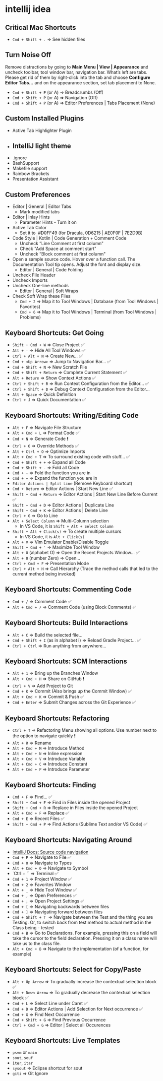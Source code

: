 # intellij idea

## Critical Mac Shortcuts

- `Cmd + Shift + .` => See hidden files

## Turn Noise Off

Remove distractions by going to **Main Menu | View | Appearance** and uncheck toolbar, tool window bar, navigation bar. What’s left are tabs. Please get rid of them by right-click into the tab and choose **Configure Editor Tabs…** and on the appearance section, set tab placement to None.

- `Cmd + Shift + P` (or A) => Breadcrumbs (Off)
- `Cmd + Shift + P` (or A) => Navigation (Off)
- `Cmd + Shift + P` (or A) => Editor Preferences | Tabs Placement (None)

## Custom Installed Plugins

- Active Tab Highlighter Plugin
- ## IntelliJ light theme
- .ignore
- BashSupport
- Makefile support
- Rainbow Brackets
- Presentation Assistant

## Custom Preferences

- Editor | General | Editor Tabs
  - Mark modified tabs
- Editor | Inlay Hints
  - Parameter Hints - Turn it on
- Active Tab Color
  - Set it to  #D0FF49 (for Dracula, 0D6215 | AE0F0F | 7E2D9B)
- Code Style | Kotlin | Code Generation + Comment Code
  - Uncheck “Line Comment at first column"
  - Check "Add Space at comment start"
  - Uncheck “Block comment at first column"
- Open a sample source code. Hover over a function call. The Documentation Tool tip opens. Adjust the font and display size.
  - Editor | General | Code Folding
- Uncheck File Header
- Uncheck Imports
- Uncheck One-line methods
  - Editor | General | Soft Wraps
- Check Soft Wrap these Files
  - `Cmd + 2` => Map it to Tool Windows | Database (from Tool Windows | Favorites)
  - `Cmd + 6` => Map it to Tool Windows | Terminal (from Tool Windows | Problems)

## Keyboard Shortcuts: Get Going

- `Shift + Cmd + W` => Close Project ✅
- `Alt + -` => Hide All Tool Windows ✅
- `Ctrl + Alt + N` => Create New… ✅
- `Cmd + <Up Arrow>` => Jump to Navigation Bar... ✅
- `Cmd + Shift + N` => New Scratch File
- `Cmd + Shift + Return` => Complete Current Statement ✅
- `Alt + Return` => Show Context Actions ✅
- `Ctrl + Shift + R` => Run Context Configuration from the Editor… ✅
- `Ctrl + Shift + D` => Debug Context Configuration from the Editor…
- `Alt + Space` => Quick Definition
- `Ctrl + J` => Quick Documentation ✅

## Keyboard Shortcuts: Writing/Editing Code

- `Alt + F` => Navigate File Structure
- `Alt + Cmd + L` => Format Code ✅
- `Cmd + N` => Generate Code ❗
- `Ctrl + O` => Override Methods ✅
- `Alt + Ctrl + O` => Optimize Imports
- `Alt + Cmd + T` => To surround existing code with stuff… ✅
- `Cmd + Shift + +` => Expand all Code
- `Cmd + Shift + -` => Fold all Code
- `Cmd + -` => Fold the function you are in
- `Cmd + +` => Expand the function you are in
- `Editor Actions | Split Line` (Remove Keyboard shortcut)
- `Cmd + Return` => Editor Actions | Start New Line ✅
- `Shift + Cmd + Return` => Editor Actions | Start New Line Before Current ✅
- `Shift + Cmd + D` => Editor Actions | Duplicate Line
- `Shift + Cmd + K` => Editor Actions | Delete Line
- `Ctrl + G` => Go to Line
- `Alt + Select Column` => Multi-Column selection
  - In VS Code, it is `Shift + Alt + Select Column`
- `Shift + Alt + Click(s)` => To create multiple cursors
  - In VS Code, it is `Alt + Click(s)`
- `Alt + V` => Vim Emulator Enable/Disable Toggle
- `Shift + Cmd + '` => Maximize Tool Window
- `Alt + O` (alphabet O) => Open the Recent Projects Window... ✅
- `Alt + 0` (number Zero) => Open...
- `Ctrl + Cmd + F` => Presentation Mode
- `Ctrl + Alt + H` => Call Hierarchy (Trace the method calls that led to the current method being invoked)

## Keyboard Shortcuts: Commenting Code

- `Cmd + /` => Comment Code ✅
- `Alt + Cmd + /` => Comment Code (using Block Comments) ✅

## Keyboard Shortcuts: Build Interactions

- `Alt + C` => Build the selected file...
- `Cmd + Shift + I` (as in alphabet i) => Reload Gradle Project... ✅
- `Ctrl + Ctrl` => Run anything from anywhere...

## Keyboard Shortcuts: SCM Interactions

- `Alt + 1` => Bring up the Branches Window
- `Alt + Cmd + H` => Share on GitHub ❗
- `Ctrl + V` => Add Project to Git
- `Cmd + K` => Commit (Also brings up the Commit Window) ✅
- `Alt + Cmd + K` => Commit & Push ✅
- `Cmd + Enter` => Submit Changes across the Git Experience ✅

## Keyboard Shortcuts: Refactoring

- `Ctrl + T` => Refactoring Menu showing all options. Use number next to the option to navigate quickly ❗
- `Alt + R` => Rename
- `Alt + Cmd + M` => Introduce Method
- `Alt + Cmd + N` => Inline expression
- `Alt + Cmd + V` => Introduce Variable
- `Alt + Cmd + C` => Introduce Constant
- `Alt + Cmd + P` => Introduce Parameter

## Keyboard Shortcuts: Finding

- `Cmd + F` => Find… ✅
- `Shift + Cmd + F` => Find in Files inside the opened Project
- `Shift + Cmd + R` => Replace in Files inside the opened Project
- `Alt + Cmd + F` => Replace ✅
- `Cmd + E` => Recent Files ✅
- `Shift + Cmd + P` => Find Actions (Sublime Text and/or VS Code) ✅

## Keyboard Shortcuts: Navigating Around

- [IntelliJ Docs: Source code navigation](https://www.jetbrains.com/help/idea/navigating-through-the-source-code.html)
- `Cmd + P` => Navigate to File ✅
- `Cmd + O` => Navigate to Types
- `Alt + Cmd + O` => Navigate to Symbol
- `Ctrl + `` => Terminal ✅
- `Cmd + 1` => Project Window ✅
- `Cmd + 2` => Favorites Window
- `Alt + _` => Hide Tool Window ✅
- `Cmd + ,` => Open Preferences ✅
- `Cmd + ;` => Open Project Settings ✅
- `Cmd + [` => Navigating backwards between files
- `Cmd + ]` => Navigating forward between files
- `Cmd + Shift + T`  => Navigate between the Test and the thing you are Testing. Or, to switch back from test method to actual method in the Class being - tested
- `Cmd + B` => Go to Declarations. For example, pressing this on a field will take the cursor to the field declaration. Pressing it on a class name will take us to the class file.
- `Alt + Cmd + B` => Navigate to the implementation (of a function, for example)

## Keyboard Shortcuts: Select for Copy/Paste

- `Alt + Up Arrow` => To gradually increase the contextual selection block ✅
- `Alt + Down Arrow` => To gradually decrease the contextual selection block ✅
- `Cmd + L` => Select Line under Caret ✅
- `Cmd + D` => Editor Actions | Add Selection for Next occurrence ✅
- `Cmd + G` => Find Next Occurrence
- `Cmd + Shift + G` => Find Previous Occurrence
- `Ctrl + Cmd + G` => Editor | Select all Occurences

## Keyboard Shortcuts: Live Templates

- `psvm` or `main`
- `sout`, `souf`
- `iter`, `itar`
- `sysout` => Eclipse shortcut for sout
- `giti` => Git Ignore
